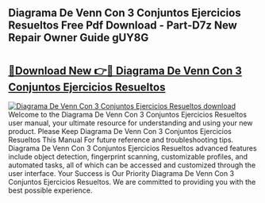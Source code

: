 ## Diagrama De Venn Con 3 Conjuntos Ejercicios Resueltos Free Pdf Download - Part-D7z New Repair Owner Guide gUY8G

# <h2><a href="http://dfo6jo.blite.top/?on=Diagrama+De+Venn+Con+3+Conjuntos+Ejercicios+Resueltos">🔗Download New 👉🔴 Diagrama De Venn Con 3 Conjuntos Ejercicios Resueltos</a></h2>

[![Diagrama De Venn Con 3 Conjuntos Ejercicios Resueltos download](https://i.imgur.com/lujVjoI.png)](http://dfo6jo.blite.top/?on=Diagrama+De+Venn+Con+3+Conjuntos+Ejercicios+Resueltos)
Welcome to the Diagrama De Venn Con 3 Conjuntos Ejercicios Resueltos user manual, your ultimate resource for understanding and using your new product. Please Keep Diagrama De Venn Con 3 Conjuntos Ejercicios Resueltos This Manual For future reference and troubleshooting tips. Diagrama De Venn Con 3 Conjuntos Ejercicios Resueltos advanced features include object detection, fingerprint scanning, customizable profiles, and automated tasks, all of which can be accessed and customized through the user interface. Your Success is Our Priority Diagrama De Venn Con 3 Conjuntos Ejercicios Resueltos. We are committed to providing you with the best possible experience.
